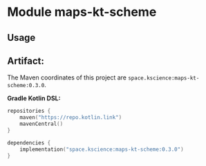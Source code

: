 # Module maps-kt-scheme



## Usage

## Artifact:

The Maven coordinates of this project are `space.kscience:maps-kt-scheme:0.3.0`.

**Gradle Kotlin DSL:**
```kotlin
repositories {
    maven("https://repo.kotlin.link")
    mavenCentral()
}

dependencies {
    implementation("space.kscience:maps-kt-scheme:0.3.0")
}
```
